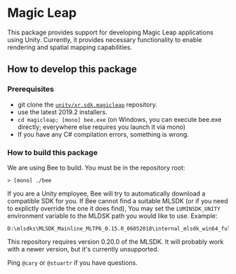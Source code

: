 # Magic Leap

This package provides support for developing Magic Leap applications using Unity.
Currently, it provides necessary functionality to enable rendering and spatial mapping
capabilities.

## How to develop this package

### Prerequisites

- git clone the [`unity/xr.sdk.magicleap`](https://github.cds.internal.unity3d.com/xr/sdk/magicleap) repository.
- use the latest 2019.2 installers.
- `cd magicleap; [mono] bee.exe` (on Windows, you can execute bee.exe directly; everywhere else requires you launch it via mono)
- If you have any C# compilation errors, something is wrong.

### How to build this package

We are using Bee to build. You must be in the repository root:

```
> [mono] ./bee
```

If you are a Unity employee, Bee will try to automatically download a compatible SDK for you. If Bee cannot find a suitable MLSDK (or if you need to explictly override the one it does find), You may set the `LUMINSDK_UNITY` environment variable to the MLDSK path you would like to use. Example:
```
D:\mlsdks\MLSDK_Mainline_MLTP6_0.15.0_06052018\internal_mlsdk_win64_full\mlsdk
```

This repository requires version 0.20.0 of the MLSDK. It will probably work with a newer version, but it's currently unsupported.

Ping `@cary` or `@stuartr` if you have questions.